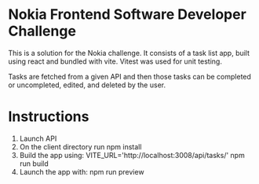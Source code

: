 # Nokia Frontend Software Developer Challenge

This is a solution for the Nokia challenge. It consists of a task list app, built using react and bundled with vite. Vitest was used for unit testing.

Tasks are fetched from a given API and then those tasks can be completed or uncompleted, edited, and deleted by the user.

# Instructions

1. Launch API
2. On the client directory run npm install
3. Build the app using: VITE_URL='http://localhost:3008/api/tasks/' npm run build
4. Launch the app with: npm run preview